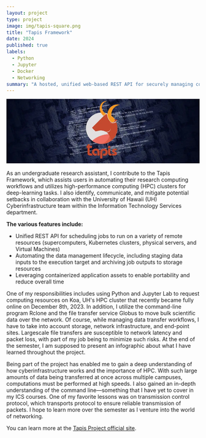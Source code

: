 ```yaml
---
layout: project
type: project
image: img/tapis-square.png
title: "Tapis Framework"
date: 2024
published: true
labels:
  - Python
  - Jupyter
  - Docker
  - Networking
summary: "A hosted, unified web-based REST API for securely managing computational research workloads across institutions."
---
```

<p align="center">
  <img src="../img/tapis-full.jpg" />
</p>

As an undergraduate research assistant, I contribute to the Tapis Framework, which assists users in automating their research computing workflows and utilizes high-performance computing (HPC) clusters for deep-learning tasks. I also identify, communicate, and mitigate potential setbacks in collaboration with the University of Hawaii (UH) Cyberinfrastructure team within the Information Technology Services department.

**The various features include:**
* Unified REST API for scheduling jobs to run on a variety of remote resources (supercomputers, Kubernetes clusters, physical servers, and Virtual Machines)
* Automating the data management lifecycle, including staging data inputs to the execution target and archiving job outputs to storage resources
* Leveraging containerized application assets to enable portability and reduce overall time

One of my responsibilities includes using Python and Jupyter Lab to request computing resources on Koa, UH's HPC cluster that recently became fully online on December 8th, 2023. In addition, I utilize the command-line program Rclone and the file transfer service Globus to move bulk scientific data over the network. Of course, while managing data transfer workflows, I have to take into account storage, network infrastructure, and end-point sites. Largescale file transfers are susceptible to network latency and packet loss, with part of my job being to minimize such risks. At the end of the semester, I am supposed to present an infographic about what I have learned throughout the project.

Being part of the project has enabled me to gain a deep understanding of how cyberinfrastructure works and the importance of HPC. With such large amounts of data being transferred at once across multiple campuses, computations must be performed at high speeds. I also gained an in-depth understanding of the command line—something that I have yet to cover in my ICS courses. One of my favorite lessons was on transmission control protocol, which transports protocol to ensure reliable transmission of packets. I hope to learn more over the semester as I venture into the world of networking.

You can learn more at the [Tapis Project official site](https://tapis-project.org/).
